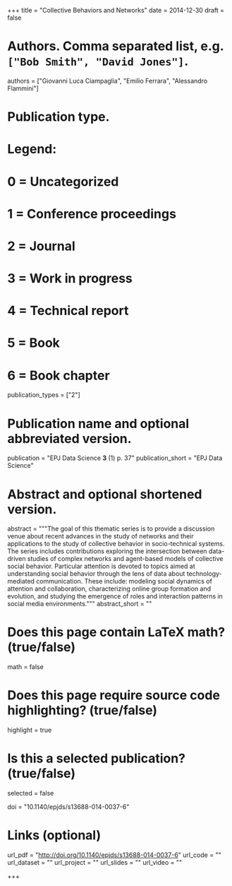 +++
title = "Collective Behaviors and Networks"
date = 2014-12-30
draft = false

# Authors. Comma separated list, e.g. `["Bob Smith", "David Jones"]`.
authors = ["Giovanni Luca Ciampaglia", "Emilio Ferrara", "Alessandro Flammini"]

# Publication type.
# Legend:
# 0 = Uncategorized
# 1 = Conference proceedings
# 2 = Journal
# 3 = Work in progress
# 4 = Technical report
# 5 = Book
# 6 = Book chapter
publication_types = ["2"]

# Publication name and optional abbreviated version.
publication = "EPJ Data Science **3** (1) p. 37"
publication_short = "EPJ Data Science"

# Abstract and optional shortened version.
abstract = """The goal of this thematic series is to provide a discussion venue
about recent advances in the study of networks and their applications to the
study of collective behavior in socio-technical systems. The series includes
contributions exploring the intersection between data-driven studies of complex
networks and agent-based models of collective social behavior. Particular
attention is devoted to topics aimed at understanding social behavior through
the lens of data about technology-mediated communication. These include:
modeling social dynamics of attention and collaboration, characterizing online
group formation and evolution, and studying the emergence of roles and
interaction patterns in social media environments.""" 
abstract_short = ""

# Does this page contain LaTeX math? (true/false)
math = false

# Does this page require source code highlighting? (true/false)
highlight = true

# Is this a selected publication? (true/false)
selected = false

doi = "10.1140/epjds/s13688-014-0037-6"

# Links (optional)
url_pdf = "http://doi.org/10.1140/epjds/s13688-014-0037-6"
url_code = ""
url_dataset = ""
url_project = ""
url_slides = ""
url_video = ""

+++
